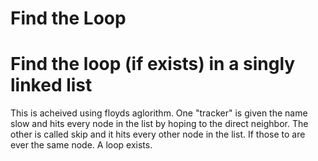 # Find the Loop

# Find the loop (if exists) in a singly linked list

This is acheived using floyds aglorithm. One "tracker" is given the name slow and hits every node in the list by hoping to the direct neighbor. The other is called skip and it hits every other node in the list. If those to are ever the same node. A loop exists.
